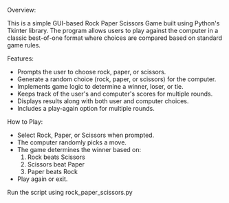 Overview:

This is a simple GUI-based Rock Paper Scissors Game built using Python's Tkinter library. The program allows users to play against the computer in a classic best-of-one format where choices are compared based on standard game rules.

Features:
- Prompts the user to choose rock, paper, or scissors.
- Generate a random choice (rock, paper, or scissors) for the computer.
- Implements game logic to determine a winner, loser, or tie.
- Keeps track of the user's and computer's scores for multiple rounds.
- Displays results along with both user and computer choices.
- Includes a play-again option for multiple rounds.

How to Play:
- Select Rock, Paper, or Scissors when prompted.
- The computer randomly picks a move.
- The game determines the winner based on:
  1. Rock beats Scissors
  2. Scissors beat Paper 
  3. Paper beats Rock 
- Play again or exit.

Run the script using rock_paper_scissors.py
